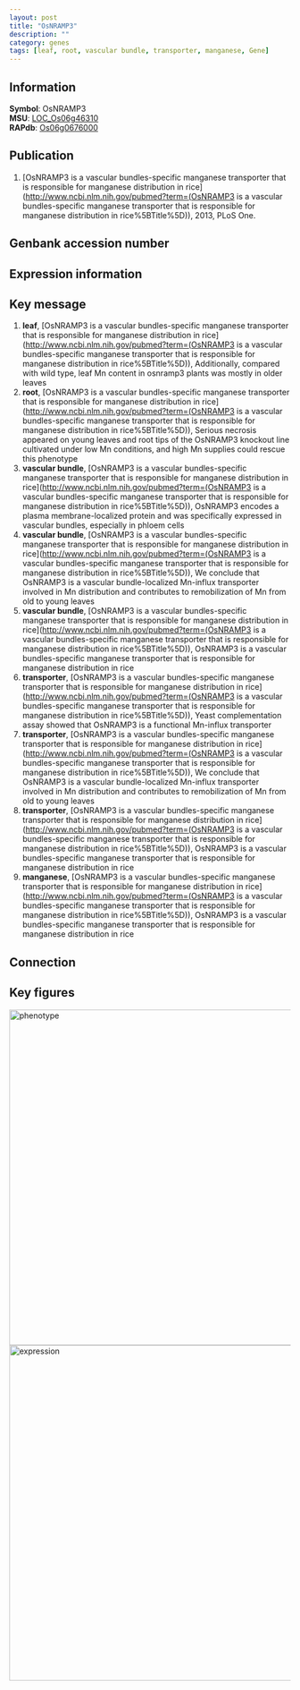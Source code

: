```yaml
---
layout: post
title: "OsNRAMP3"
description: ""
category: genes
tags: [leaf, root, vascular bundle, transporter, manganese, Gene]
---
```


## Information
__Symbol__: OsNRAMP3  
__MSU__: [LOC_Os06g46310](http://rice.plantbiology.msu.edu/cgi-bin/ORF_infopage.cgi?orf=LOC_Os06g46310)  
__RAPdb__: [Os06g0676000](http://rapdb.dna.affrc.go.jp/viewer/gbrowse_details/irgsp1?name=Os06g0676000)  

## Publication
1. [OsNRAMP3 is a vascular bundles-specific manganese transporter that is responsible for manganese distribution in rice](http://www.ncbi.nlm.nih.gov/pubmed?term=(OsNRAMP3 is a vascular bundles-specific manganese transporter that is responsible for manganese distribution in rice%5BTitle%5D)), 2013, PLoS One.

## Genbank accession number

## Expression information

## Key message
1. __leaf__, [OsNRAMP3 is a vascular bundles-specific manganese transporter that is responsible for manganese distribution in rice](http://www.ncbi.nlm.nih.gov/pubmed?term=(OsNRAMP3 is a vascular bundles-specific manganese transporter that is responsible for manganese distribution in rice%5BTitle%5D)),  Additionally, compared with wild type, leaf Mn content in osnramp3 plants was mostly in older leaves
2. __root__, [OsNRAMP3 is a vascular bundles-specific manganese transporter that is responsible for manganese distribution in rice](http://www.ncbi.nlm.nih.gov/pubmed?term=(OsNRAMP3 is a vascular bundles-specific manganese transporter that is responsible for manganese distribution in rice%5BTitle%5D)),  Serious necrosis appeared on young leaves and root tips of the OsNRAMP3 knockout line cultivated under low Mn conditions, and high Mn supplies could rescue this phenotype
3. __vascular bundle__, [OsNRAMP3 is a vascular bundles-specific manganese transporter that is responsible for manganese distribution in rice](http://www.ncbi.nlm.nih.gov/pubmed?term=(OsNRAMP3 is a vascular bundles-specific manganese transporter that is responsible for manganese distribution in rice%5BTitle%5D)),  OsNRAMP3 encodes a plasma membrane-localized protein and was specifically expressed in vascular bundles, especially in phloem cells
4. __vascular bundle__, [OsNRAMP3 is a vascular bundles-specific manganese transporter that is responsible for manganese distribution in rice](http://www.ncbi.nlm.nih.gov/pubmed?term=(OsNRAMP3 is a vascular bundles-specific manganese transporter that is responsible for manganese distribution in rice%5BTitle%5D)),  We conclude that OsNRAMP3 is a vascular bundle-localized Mn-influx transporter involved in Mn distribution and contributes to remobilization of Mn from old to young leaves
5. __vascular bundle__, [OsNRAMP3 is a vascular bundles-specific manganese transporter that is responsible for manganese distribution in rice](http://www.ncbi.nlm.nih.gov/pubmed?term=(OsNRAMP3 is a vascular bundles-specific manganese transporter that is responsible for manganese distribution in rice%5BTitle%5D)), OsNRAMP3 is a vascular bundles-specific manganese transporter that is responsible for manganese distribution in rice
6. __transporter__, [OsNRAMP3 is a vascular bundles-specific manganese transporter that is responsible for manganese distribution in rice](http://www.ncbi.nlm.nih.gov/pubmed?term=(OsNRAMP3 is a vascular bundles-specific manganese transporter that is responsible for manganese distribution in rice%5BTitle%5D)),  Yeast complementation assay showed that OsNRAMP3 is a functional Mn-influx transporter
7. __transporter__, [OsNRAMP3 is a vascular bundles-specific manganese transporter that is responsible for manganese distribution in rice](http://www.ncbi.nlm.nih.gov/pubmed?term=(OsNRAMP3 is a vascular bundles-specific manganese transporter that is responsible for manganese distribution in rice%5BTitle%5D)),  We conclude that OsNRAMP3 is a vascular bundle-localized Mn-influx transporter involved in Mn distribution and contributes to remobilization of Mn from old to young leaves
8. __transporter__, [OsNRAMP3 is a vascular bundles-specific manganese transporter that is responsible for manganese distribution in rice](http://www.ncbi.nlm.nih.gov/pubmed?term=(OsNRAMP3 is a vascular bundles-specific manganese transporter that is responsible for manganese distribution in rice%5BTitle%5D)), OsNRAMP3 is a vascular bundles-specific manganese transporter that is responsible for manganese distribution in rice
9. __manganese__, [OsNRAMP3 is a vascular bundles-specific manganese transporter that is responsible for manganese distribution in rice](http://www.ncbi.nlm.nih.gov/pubmed?term=(OsNRAMP3 is a vascular bundles-specific manganese transporter that is responsible for manganese distribution in rice%5BTitle%5D)), OsNRAMP3 is a vascular bundles-specific manganese transporter that is responsible for manganese distribution in rice

## Connection

## Key figures
<img src="http://ricencode.github.io/images/OsNRAMP3.pheno.png" alt="phenotype"  style="width: 600px;"/>

<img src="http://ricencode.github.io/images/OsNRAMP3.exp.png" alt="expression"  style="width: 600px;"/>



